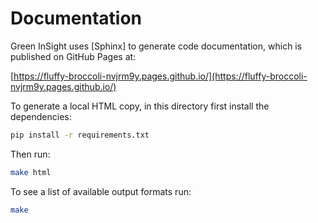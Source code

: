 # Documentation

Green InSight uses [Sphinx] to generate code documentation, which is published 
on GitHub Pages at:

[https://fluffy-broccoli-nvjrm9y.pages.github.io/](https://fluffy-broccoli-nvjrm9y.pages.github.io/)

To generate a local HTML copy, in this directory first install the dependencies:

```sh
pip install -r requirements.txt
```

Then run:

```sh
make html
```

To see a list of available output formats run:

```sh
make
```
